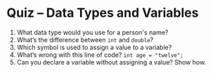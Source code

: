 # Quiz – Data Types and Variables

1. What data type would you use for a person's name?
2. What’s the difference between `int` and `double`?
3. Which symbol is used to assign a value to a variable?
4. What’s wrong with this line of code? `int age = "twelve";`
5. Can you declare a variable without assigning a value? Show how.
